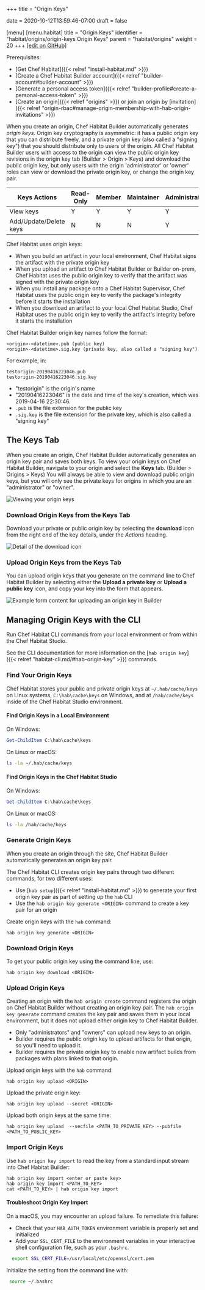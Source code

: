+++
title = "Origin Keys"

date = 2020-10-12T13:59:46-07:00
draft = false

[menu]
  [menu.habitat]
    title = "Origin Keys"
    identifier = "habitat/origins/origin-keys Origin Keys"
    parent = "habitat/origins"
    weight = 20
+++
[\[edit on GitHub\]](https://github.com/habitat-sh/habitat/blob/master/components/docs-chef-io/content/habitat/origin-keys.md)

Prerequisites:

- [Get Chef Habitat]({{< relref "install-habitat.md" >}})
- [Create a Chef Habitat Builder account]({{< relref "builder-account#builder-account" >}})
- [Generate a personal access token]({{< relref "builder-profile#create-a-personal-access-token" >}})
- [Create an origin]({{< relref "origins" >}}) or join an origin by [invitation]({{< relref "origin-rbac#manage-origin-membership-with-hab-origin-invitations" >}})

When you create an origin, Chef Habitat Builder automatically generates _origin keys_.
Origin key cryptography is asymmetric: it has a public origin key that you can distribute freely, and a private origin key (also called a "signing key") that you should distribute only to users of the origin.
All Chef Habitat Builder users with access to the origin can view the public origin key revisions in the origin key tab (Builder > Origin > Keys) and download the public origin key, but only users with the origin 'administrator' or 'owner' roles can view or download the private origin key, or change the origin key pair.

| Keys Actions | Read-Only | Member | Maintainer | Administrator | Owner |
|---------|-------|-------|-------|-------|-------|
| View keys | Y | Y | Y | Y | Y |
| Add/Update/Delete keys | N | N | N | Y | Y |

Chef Habitat uses origin keys:

- When you build an artifact in your local environment, Chef Habitat signs the artifact with the private origin key
- When you upload an artifact to Chef Habitat Builder or Builder on-prem, Chef Habitat uses the public origin key to verify that the artifact was signed with the private origin key
- When you install any package onto a Chef Habitat Supervisor, Chef Habitat uses the public origin key to verify the package's integrity before it starts the installation
- When you download an artifact to your local Chef Habitat Studio, Chef Habitat uses the public origin key to verify the artifact's integrity before it starts the installation

Chef Habitat Builder origin key names follow the format:

```hab
<origin>-<datetime>.pub (public key)
<origin>-<datetime>.sig.key (private key, also called a "signing key")
```

For example, in:

```hab
testorigin-20190416223046.pub
testorigin-20190416223046.sig.key
```

- "testorigin" is the origin's name
- "20190416223046" is the date and time of the key's creation, which was 2019-04-16 22:30:46.
- `.pub` is the file extension for the public key
- `.sig.key` is the file extension for the private key, which is also called a "signing key"

## The Keys Tab

When you create an origin, Chef Habitat Builder automatically generates an origin key pair and saves both keys. To view your origin keys on Chef Habitat Builder, navigate to your origin and select the **Keys** tab. (Builder > Origins > Keys) You will always be able to view and download public origin keys, but you will only see the private keys for origins in which you are an "administrator" or "owner".

![Viewing your origin keys](/images/habitat/origin-keys.png)

### Download Origin Keys from the Keys Tab

Download your private or public origin key by selecting the **download** icon from the right end of the key details, under the _Actions_ heading.

![Detail of the download icon](/images/habitat/origin-key-download.png)

### Upload Origin Keys from the Keys Tab

You can upload origin keys that you generate on the command line to Chef Habitat Builder by selecting either the **Upload a private key** or **Upload a public key** icon, and copy your key into the form that appears.

![Example form content for uploading an origin key in Builder](/images/habitat/builder-key-upload.png)

## Managing Origin Keys with the CLI

Run Chef Habitat CLI commands from your local environment or from within the Chef Habitat Studio.

See the CLI documentation for more information on the [`hab origin key`]({{< relref "habitat-cli.md/#hab-origin-key" >}}) commands.

### Find Your Origin Keys

Chef Habitat stores your public and private origin keys at `~/.hab/cache/keys` on Linux systems, `C:\hab\cache\keys` on Windows, and at `/hab/cache/keys` inside of the Chef Habitat Studio environment.

#### Find Origin Keys in a Local Environment

On Windows:

```PowerShell
Get-ChildItem C:\hab\cache\keys
```

On Linux or macOS:

```bash
ls -la ~/.hab/cache/keys
```

#### Find Origin Keys in the Chef Habitat Studio

On Windows:

```powershell
Get-ChildItem C:\hab\cache\keys
```

On Linux or macOS:

```bash
ls -la /hab/cache/keys
```

### Generate Origin Keys

When you create an origin through the site, Chef Habitat Builder automatically generates an origin key pair.

The Chef Habitat CLI creates origin key pairs through two different commands, for two different uses:

- Use [`hab setup`]({{< relref "install-habitat.md" >}}) to generate your first origin key pair as part of setting up the `hab` CLI
- Use the `hab origin key generate <ORIGIN>` command to create a key pair for an origin

Create origin keys with the `hab` command:

```hab
hab origin key generate <ORIGIN>
```

### Download Origin Keys

To get your public origin key using the command line, use:

```hab
hab origin key download <ORIGIN>
```

### Upload Origin Keys

Creating an origin with the `hab origin create` command registers the origin on Chef Habitat Builder without creating an origin key pair. The `hab origin key generate` command creates the key pair and saves them in your local environment, but it does not upload either origin key to Chef Habitat Builder.

- Only "administrators" and "owners" can upload new keys to an origin.
- Builder requires the public origin key to upload artifacts for that origin, so you'll need to upload it.
- Builder requires the private origin key to enable new artifact builds from packages with plans linked to that origin.

Upload origin keys with the `hab` command:

```hab
hab origin key upload <ORIGIN>
```

Upload the private origin key:

```hab
hab origin key upload --secret <ORIGIN>
```

Upload both origin keys at the same time:

```hab
hab origin key upload  --secfile <PATH_TO_PRIVATE_KEY> --pubfile <PATH_TO_PUBLIC_KEY>
```

### Import Origin Keys

Use `hab origin key import` to read the key from a standard input stream into Chef Habitat Builder:

```hab
hab origin key import <enter or paste key>
hab origin key import <PATH_TO_KEY>
cat <PATH_TO_KEY> | hab origin key import
```

#### Troubleshoot Origin Key Import

On a macOS, you may encounter an upload failure.
To remediate this failure:

- Check that your `HAB_AUTH_TOKEN` environment variable is properly set and initialized
- Add your `SSL_CERT_FILE` to the environment variables in your interactive shell configuration file, such as your `.bashrc`.

```bash
  export SSL_CERT_FILE=/usr/local/etc/openssl/cert.pem
```

Initialize the setting from the command line with:

```bash
 source ~/.bashrc
```
